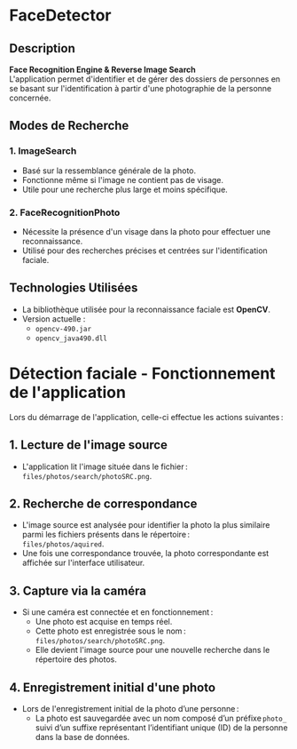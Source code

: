 # FaceDetector

## Description
**Face Recognition Engine & Reverse Image Search**  
L'application permet d'identifier et de gérer des dossiers de personnes en se basant sur l'identification à partir d'une photographie de la personne concernée.

## Modes de Recherche
### 1. ImageSearch
- Basé sur la ressemblance générale de la photo.  
- Fonctionne même si l'image ne contient pas de visage.  
- Utile pour une recherche plus large et moins spécifique.

### 2. FaceRecognitionPhoto
- Nécessite la présence d'un visage dans la photo pour effectuer une reconnaissance.  
- Utilisé pour des recherches précises et centrées sur l'identification faciale.

## Technologies Utilisées
- La bibliothèque utilisée pour la reconnaissance faciale est **OpenCV**.  
- Version actuelle :  
  - `opencv-490.jar`  
  - `opencv_java490.dll`

# Détection faciale - Fonctionnement de l'application

Lors du démarrage de l'application, celle-ci effectue les actions suivantes :

## 1. Lecture de l'image source
- L'application lit l'image située dans le fichier :  
  `files/photos/search/photoSRC.png`.

## 2. Recherche de correspondance
- L'image source est analysée pour identifier la photo la plus similaire parmi les fichiers présents dans le répertoire :  
  `files/photos/aquired`.
- Une fois une correspondance trouvée, la photo correspondante est affichée sur l'interface utilisateur.

## 3. Capture via la caméra
- Si une caméra est connectée et en fonctionnement :
  - Une photo est acquise en temps réel.
  - Cette photo est enregistrée sous le nom :  
    `files/photos/search/photoSRC.png`.
  - Elle devient l'image source pour une nouvelle recherche dans le répertoire des photos.

## 4. Enregistrement initial d'une photo
- Lors de l'enregistrement initial de la photo d’une personne :
  - La photo est sauvegardée avec un nom composé d’un préfixe `photo_` suivi d’un suffixe représentant l’identifiant unique (ID) de la personne dans la base de données.
